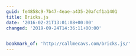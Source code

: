 ```yaml
---
guid: fe4858c9-7b47-4eae-a435-20afcf1a1401
title: Bricks.js
date: '2016-02-21T13:01:08+00:00'
changed: '2019-09-24T14:36:11+00:00'


bookmark_of: 'http://callmecavs.com/bricks.js/'
---
```





